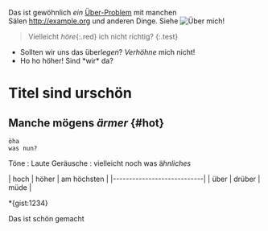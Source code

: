 Das ist gewöhnlich *ein* [Über-Problem](http://example.org) mit manchen  
Sälen <http://example.org> und <span id='test'>anderen Dinge</span>. Siehe
![Über mich](http://example.org)!

> Vielleicht *höre*{:.red} ich nicht richtig?
{:.test}

* Sollten wir uns das überl*egen*? *Verhöhne* mich nicht!
* Ho ho höher! Sind \*wir\* da?

Titel sind urschön
==================

## Manche mögens *ärmer* {#hot}

    öha
    was nun?

Töne
: Laute Geräusche
: vielleicht noch was ä*hnliches*

| hoch | höher | am höchsten |
|----------------------------|
| über | drüber | müde |

*{gist:1234}

<p markdown='1'>Das ist schön
gemacht</p>

